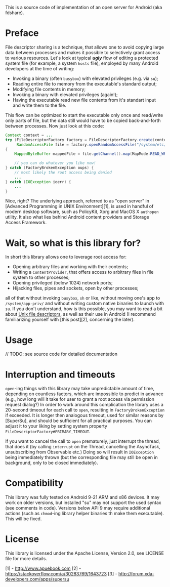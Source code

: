 This is a source code of implementation of an open server for Android (aka fdshare).

Preface
========

File descriptor sharing is a technique, that allows one to avoid copying large data between processes
and makes it possible to selectively grant access to various resources. Let's look at typical ***ugly*** flow of
editing a protected system file (for example, a system `hosts` file), employed by many Android
developers at the time of writing:

* Invoking a binary (often `busybox`) with elevated privileges (e.g. via `su`);
* Reading entire file to memory from the executable's standard output;
* Modifying file contents in memory;
* Invoking a binary with elevated privileges (again!);
* Having the executable read new file contents from it's standart input and write them to the file.

This flow can be optimized to start the executable only once and read/write only parts of file, but
the data still would have to be copied back-and-forth between processes. Now just look at this code:

```java
Context context = ...
try (FileDescriptorFactory factory = FileDescriptorFactory.create(context);
     RandomAccessFile file = factory.openRandomAccessFile("/system/etc/hosts"))
{
    MappedByteBuffer mappedFile = file.getChannel().map(MapMode.READ_WRITE, 0, file.size);

    // you can do whatever you like now!
} catch (FactoryBrokenException oups) {
    // most likely the root access being denied
    ...
} catch (IOException ioerr) {
    ...
}
```

Nice, right? The underlying approach, referred to as "open server" in [Advanced Programming in UNIX Environment][1],
is used in handful of modern desktop software, such as PolicyKit, Xorg and MacOS X `authopen` utility. It also
what lies behind Android content providers and Storage Access Framework.

Wait, so what is this library for?
===================================

In short this library allows one to leverage root access for:

* Opening arbitrary files and working with their contents;
* Writing a `ContentProvider`, that offers access to arbitrary files in file system to other processes;
* Opening privileged (below 1024) network ports;
* Hijacking files, pipes and sockets, open by other processes;

all of that without invoking `busybox`, `sh` or like, without moving one's app to `/system/app-priv/` and
without writing custom native binaries to launch with `su`. If you don't understand, how is this possible,
you may want to read a bit about [Unix file descriptors](https://en.wikipedia.org/wiki/File_descriptor), as
well as their use in Android (I recommend familiarizing yourself with [this post][2], concerning the later).

Usage
======
// TODO: see source code for detailed documentation

Interruption and timeouts
==========================

`open`-ing things with this library may take unpredictable amount of time, depending on countless factors, which are
impossible to predict in advance (e.g., how long will it take for user to grant a root access via permission
request dialog?) In order to work around this complication the library uses a 20-second timeout for each call
to `open`, resulting in `FactoryBrokenException` if exceeded. It is longer then analogous timeout, used
for similar reasons by [SuperSu], and should be sufficient for all practical purposes. You can adjust it to
your liking by setting system property `FileDescriptorFactory#PRIMARY_TIMEOUT`.

If you want to cancel the call to `open` prematurely, just interrupt the thread, that does it
(by calling `interrupt` on the Thread,  cancelling the AsyncTask, unsubscribing from Observable etc.)
Doing so will result in `IOException` being immediately thrown (but the corresponding file may still be open
in background, only to be closed immediately).

Compatibility
==============

This library was fully tested on Android 9-21 ARM and x86 devices. It may work on older
versions, but installed "su" may not support the used syntax (see comments in code).
Versions below API 9 may require additional actions (such as `chmod`-ing library helper binaries
th make them executable). This will be fixed.

License
=========

This library is licensed under the Apache License, Version 2.0, see LICENSE file for more details.

[1] - http://www.apuebook.com
[2] - https://stackoverflow.com/a/30283769/1643723
[3] - http://forum.xda-developers.com/apps/supersu